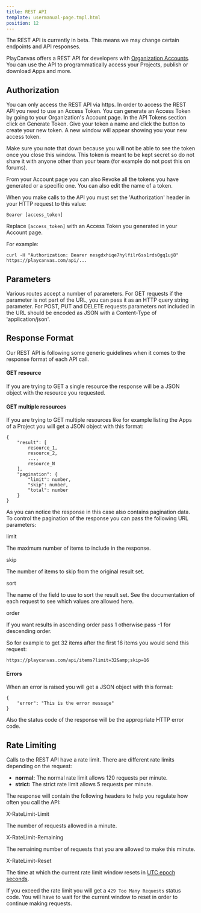 ```yaml
---
title: REST API
template: usermanual-page.tmpl.html
position: 12
---
```


<div class="alert alert-info">
    The REST API is currently in beta. This means we may change certain endpoints and API responses.
</div>

PlayCanvas offers a REST API for developers with [Organization Accounts][1]. You can use the API to programmatically access your Projects, publish or download Apps and more.

## Authorization

You can only access the REST API via https. In order to access the REST API you need to use an Access Token. You can generate an Access Token by going to your Organization's Account page. In the API Tokens section click on Generate Token. Give your token a name and click the button to create your new token. A new window will appear showing you your new access token.

Make sure you note that down because you will not be able to see the token once you close this window. This token is meant to be kept secret so do not share it with anyone other than your team (for example do not post this on forums).

From your Account page you can also Revoke all the tokens you have generated or a specific one. You can also edit the name of a token.

When you make calls to the API you must set the 'Authorization' header in your HTTP request to this value:

```none
Bearer [access_token]
```

Replace `[access_token]` with an Access Token you generated in your Account page.

For example:

```none
curl -H "Authorization: Bearer nesgdxhiqe7hylfilr6ss1rds0gq1uj8" https://playcanvas.com/api/...
```

## Parameters

Various routes accept a number of parameters. For GET requests if the parameter is not part of the URL, you can pass it as an HTTP query string parameter. For POST, PUT and DELETE requests parameters not included in the URL should be encoded as JSON with a Content-Type of 'application/json'.

## Response Format

Our REST API is following some generic guidelines when it comes to the response format of each API call.

#### GET resource

If you are trying to GET a single resource the response will be a JSON object with the resource you requested.

#### GET multiple resources

If you are trying to GET multiple resources like for example listing the Apps of a Project you will get a JSON object with this format:

```none
{
    "result": [
        resource_1,
        resource_2,
        ...,
        resource_N
    ],
    "pagination": {
        "limit": number,
        "skip": number,
        "total": number
    }
}
```

As you can notice the response in this case also contains pagination data. To control the pagination of the response you can pass the following URL parameters:

<div class="params">
<div class="parameter"><span class="param">limit</span><p>The maximum number of items to include in the response.</p></div>
<div class="parameter"><span class="param">skip</span><p>The number of items to skip from the original result set.</p></div>
<div class="parameter"><span class="param">sort</span><p>The name of the field to use to sort the result set. See the documentation of each request to see which values are allowed here.</p></div>
<div class="parameter"><span class="param">order</span><p>If you want results in ascending order pass 1 otherwise pass -1 for descending order.</p></div>
</div>

So for example to get 32 items after the first 16 items you would send this request:

```none
https://playcanvas.com/api/items?limit=32&amp;skip=16
```

#### Errors

When an error is raised you will get a JSON object with this format:

```none
{
    "error": "This is the error message"
}
```

Also the status code of the response will be the appropriate HTTP error code.

## Rate Limiting

Calls to the REST API have a rate limit. There are different rate limits depending on the request:

* **normal:** The normal rate limit allows 120 requests per minute.
* **strict:** The strict rate limit allows 5 requests per minute.

The response will contain the following headers to help you regulate how often you call the API:

<div class="params">
<div class="parameter"><span class="param">X-RateLimit-Limit</span><p>The number of requests allowed in a minute.</p></div>
<div class="parameter"><span class="param">X-RateLimit-Remaining</span><p>The remaining number of requests that you are allowed to make this minute.</p></div>
<div class="parameter"><span class="param">X-RateLimit-Reset</span><p>The time at which the current rate limit window resets in <a href="https://en.wikipedia.org/wiki/Unix_time" target="_blank">UTC epoch seconds</a>.</p></div>
</div>

If you exceed the rate limit you will get a `429 Too Many Requests` status code. You will have to wait for the current window to reset in order to continue making requests.

[1]: /user-manual/organizations

